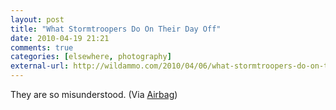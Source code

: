 ```yaml
---
layout: post  
title: "What Stormtroopers Do On Their Day Off"  
date: 2010-04-19 21:21  
comments: true  
categories: [elsewhere, photography]
external-url: http://wildammo.com/2010/04/06/what-stormtroopers-do-on-their-day-off-part-2  
---
```


They are so misunderstood. (Via [Airbag][1]) 

   [1]: http://www.airbagindustries.com/
   
